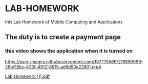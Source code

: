 # LAB-HOMEWORK
this Lab Homework of Mobile Computing and Applications

## The duty is to create a payment page
### this video shows the application when it is turned on

https://user-images.githubusercontent.com/107775566/216890999-36bf18bc-433f-4912-89f5-ad6d53a22801.mp4



[Lab Homework (1).pdf](https://github.com/FatimaALzahrani/LAB-HOMEWORK/files/10659972/Lab.Homework.1.pdf)
